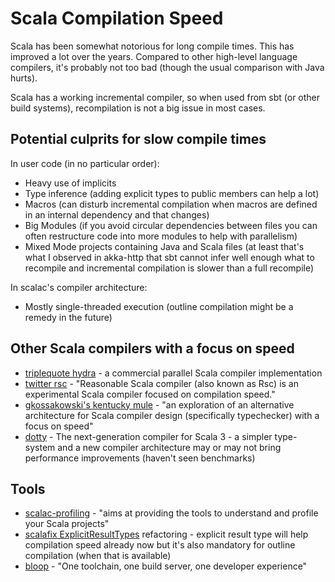 # Scala Compilation Speed

Scala has been somewhat notorious for long compile times. This has improved a lot over the years. Compared to other
high-level language compilers, it's probably not too bad (though the usual comparison with Java hurts).

Scala has a working incremental compiler, so when used from sbt (or other build systems), recompilation is not
a big issue in most cases.

## Potential culprits for slow compile times

In user code (in no particular order):

 * Heavy use of implicits
 * Type inference (adding explicit types to public members can help a lot)
 * Macros (can disturb incremental compilation when macros are defined in an internal dependency and that changes)
 * Big Modules (if you avoid circular dependencies between files you can often restructure code into more modules to
   help with parallelism)
 * Mixed Mode projects containing Java and Scala files (at least that's what I observed in akka-http that sbt cannot infer
   well enough what to recompile and incremental compilation is slower than a full recompile)

In scalac's compiler architecture:

 * Mostly single-threaded execution (outline compilation might be a remedy in the future)

## Other Scala compilers with a focus on speed

 * [triplequote hydra](https://www.triplequote.com/hydra/) - a commercial parallel Scala compiler implementation
 * [twitter rsc](https://github.com/twitter/rsc) - "Reasonable Scala compiler (also known as Rsc) is an experimental Scala compiler focused on compilation speed."
 * [gkossakowski's kentucky mule](https://github.com/gkossakowski/kentuckymule) - "an exploration of an alternative architecture for Scala compiler design (specifically typechecker) with a focus on speed"
 * [dotty](http://dotty.epfl.ch/) - The next-generation compiler for Scala 3 - a simpler type-system and a new compiler architecture
   may or may not bring performance improvements (haven't seen benchmarks)

## Tools

 * [scalac-profiling](https://scalacenter.github.io/scalac-profiling/) - "aims at providing the tools to understand and profile your Scala projects"
 * [scalafix ExplicitResultTypes](https://scalacenter.github.io/scalafix/docs/rules/ExplicitResultTypes.html) refactoring - explicit result type will
   help compilation speed already now but it's also mandatory for outline compilation (when that is available)
 * [bloop](https://scalacenter.github.io/bloop/) - "One toolchain, one build server, one developer experience"